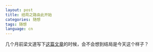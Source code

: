 ```yaml
---
layout: post
title: 结局之路由此开始
categories: 随想
tags: 随想
language: cn
---
```


几个月前梁文道写下[这篇文章](https://www.thestandnews.com/politics/%E7%B5%90%E5%B1%80%E4%B9%8B%E8%B7%AF%E7%94%B1%E6%AD%A4%E9%96%8B%E5%A7%8B/)的时候，会不会想到结局是今天这个样子？

